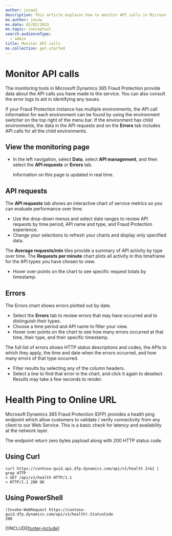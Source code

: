 ```yaml
---
author: josaw1
description: This article explains how to monitor API calls in Microsoft Dynamics 365 Fraud Protection.
ms.author: josaw
ms.date: 02/02/2023
ms.topic: conceptual
search.audienceType:
  - admin
title: Monitor API calls
ms.collection: get-started
---
```



# Monitor API calls

The monitoring tools in Microsoft Dynamics 365 Fraud Protection provide data about the API calls you have made to the service. You can also consult the error logs to aid in identifying any issues. 

If your Fraud Protection instance has multiple environments, the API call information for each environment can be found by using the environment switcher on the top right of the menu bar. If the environment has child environments, the data in the API requests and on the **Errors** tab includes API calls for all the child environments. 

## View the monitoring page

- In the left navigation, select **Data**, select **API management**, and then select the **API requests** or **Errors** tab. 

    Information on this page is updated in real time.

## API requests

The **API requests** tab shows an interactive chart of service metrics so you can evaluate performance over time.

- Use the drop-down menus and select date ranges to review API requests by time period, API name and type, and Fraud Protection experience. 
- Change your selections to refresh your charts and display only specified data.

The **Average requests/min** tiles provide a summary of API activity by type over time. The **Requests per minute** chart plots all activity in this timeframe for the API types you have chosen to view.

- Hover over points on the chart to see specific request totals by timestamp. 

## Errors

The Errors chart shows errors plotted out by date. 

- Select the **Errors** tab to review errors that may have occurred and to distinguish their types. 
- Choose a time period and API name to filter your view.
- Hover over points on the chart to see how many errors occurred at that time, their type, and their specific timestamp.

The full list of errors shows HTTP status descriptions and codes, the APIs to which they apply, the time and date when the errors occurred, and how many errors of that type occurred. 

- Filter results by selecting any of the column headers. 
- Select a line to find that error in the chart, and click it again to deselect. Results may take a few seconds to render. 

# Health Ping to Online URL

Microsoft Dynamics 365 Fraud Protection (DFP) provides a health ping endpoint which allow customers to validate / verify connectivity from any client to our Web Service.  This is a basic check for latency and availability at the network layer.  

The endpoint return zero bytes payload along with 200 HTTP status code.

## Using Curl

```
curl https://contoso-guid.api.dfp.dynamics.com/api/v1/health 2>&1 | grep HTTP
> GET /api/v1/health HTTP/1.1
< HTTP/1.1 200 OK
```

## Using PowerShell

```
(Invoke-WebRequest https://contoso-guid.dfp.dynamics.com/api/v1/health).StatusCode
200
```

[!INCLUDE[footer-include](includes/footer-banner.md)]

